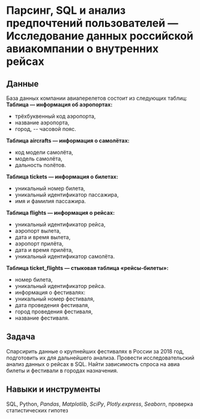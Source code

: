 # Парсинг, SQL и анализ предпочтений пользователей — Исследование данных российской авиакомпании о внутренних рейсах
## Данные 
База данных компании авиаперелетов состоит из следующих таблиц:
**Таблица — информация об аэропортах:**
- трёхбуквенный код аэропорта,
- название аэропорта,
- город,
-- часовой пояс.

**Таблица aircrafts — информация о самолётах:**
- код модели самолёта,
- модель самолёта,
- дальность полётов.

**Таблица tickets — информация о билетах:**
- уникальный номер билета,
- уникальный идентификатор пассажира,
- имя и фамилия пассажира.

**Таблица flights — информация о рейсах:**
- уникальный идентификатор рейса,
- аэропорт вылета,
- дата и время вылета,
- аэропорт прилёта,
- дата и время прилёта,
- уникальный идентификатор самолёта.

**Таблица ticket_flights — стыковая таблица «рейсы-билеты»:**
- номер билета,
- уникальный идентификатор рейса.
- информация о фестивалях:
- уникальный номер фестиваля,
- дата проведения фестиваля,
- город проведения фестиваля,
- название фестиваля.
## Задача
Спарсирить данные о крупнейших фестивалях в России за 2018 год, подготовить их для дальнейшего анализа.
Провести исследовательский анализ данных о рейсах в SQL. Найти зависимость спроса на авиа билеты и фестивали в городах назначения.
## Навыки и инструменты
SQL, Python, *Pandas*, *Matplotlib*, *SciPy*, *Plotly.express*, *Seaborn*, проверка статистических гипотез
